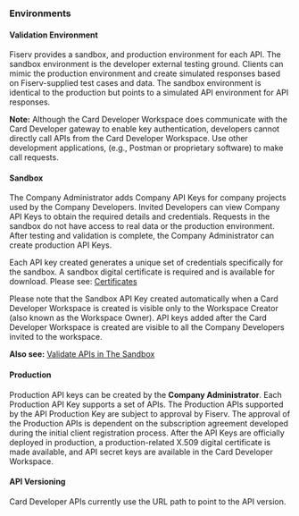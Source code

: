 ### Environments

#### Validation Environment
Fiserv provides a sandbox, and production environment for each API. The sandbox environment is the developer external testing ground. Clients can mimic the production environment and create simulated responses based on Fiserv-supplied test cases and data. The sandbox environment is identical to the production but points to a simulated API environment for API responses. 

**Note:** Although the Card Developer Workspace does communicate with the Card Developer gateway to enable key authentication, developers cannot directly call APIs from the Card Developer Workspace. Use other development applications, (e.g., Postman or proprietary software) to make call requests.

 

#### Sandbox
The Company Administrator adds Company API Keys for company projects used by the Company Developers. Invited Developers can view Company API Keys to obtain the required details and credentials. Requests in the sandbox do not have access to real data or the production environment. After testing and validation is complete, the Company Administrator can create production API Keys.

Each API key created generates a unique set of credentials specifically for the sandbox. A sandbox digital certificate is required and is available for download. Please see: [Certificates](?path=/docs/gettingstarted/certificates.md)

Please note that the Sandbox API Key created automatically when a Card Developer Workspace is created is visible only to the Workspace Creator (also known as the Workspace Owner). API keys added after the Card Developer Workspace is created are visible to all the Company Developers invited to the workspace.   

**Also see:** [Validate APIs in The Sandbox](?path=/docs/gettingstarted/validate-apis-in-sandbox.md)

 
#### Production
Production API keys can be created by the **Company Administrator**. Each Production API Key supports a set of APIs. The Production APIs supported by the API Production Key are subject to approval by Fiserv. The approval of the Production APIs is dependent on the subscription agreement developed during the initial client registration process.
After the API Keys are officially deployed in production, a production-related X.509 digital certificate is made available, and API secret keys are available in the Card Developer Workspace.

 

#### API Versioning
Card Developer APIs currently use the URL path to point to the API version.

